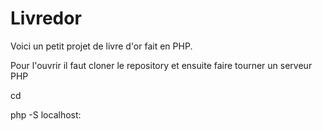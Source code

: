 # Livredor

Voici un petit projet de livre d'or fait en PHP.

Pour l'ouvrir il faut cloner le repository et ensuite faire tourner un serveur PHP

cd <nom du dossier>

php -S localhost:<PORT>
